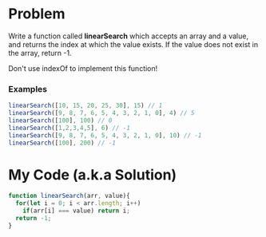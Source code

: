 # Problem

Write a function called **linearSearch** which accepts an array and a value, and returns the index at which the value exists. If the value does not exist in the array, return -1.

Don't use indexOf to implement this function!

### Examples

```jsx
linearSearch([10, 15, 20, 25, 30], 15) // 1
linearSearch([9, 8, 7, 6, 5, 4, 3, 2, 1, 0], 4) // 5
linearSearch([100], 100) // 0
linearSearch([1,2,3,4,5], 6) // -1
linearSearch([9, 8, 7, 6, 5, 4, 3, 2, 1, 0], 10) // -1
linearSearch([100], 200) // -1
```

# My Code (a.k.a Solution)

```jsx
function linearSearch(arr, value){
  for(let i = 0; i < arr.length; i++)
    if(arr[i] === value) return i;
  return -1;
}
```
